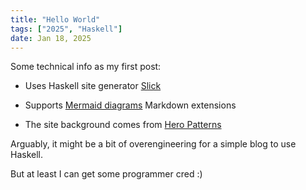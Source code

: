 ```yaml
---
title: "Hello World"
tags: ["2025", "Haskell"]
date: Jan 18, 2025
---
```


Some technical info as my first post:

- Uses Haskell site generator [Slick](https://github.com/ChrisPenner/slick)

- Supports [Mermaid diagrams](https://mermaid.js.org/) Markdown extensions

- The site background comes from [Hero Patterns](https://heropatterns.com/)

Arguably, it might be a bit of overengineering for a simple blog to use Haskell.

But at least I can get some programmer cred :)
